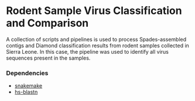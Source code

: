 # Rodent Sample Virus Classification and Comparison
A collection of scripts and pipelines is used to process Spades-assembled contigs and Diamond classification results from rodent samples collected in Sierra Leone. In this case, the pipeline was used to identify all virus sequences present in the samples.

### Dependencies
* [snakemake](https://bitbucket.org/snakemake/snakemake)
* [hs-blastn](https://github.com/chenying2016/queries/tree/master/hs-blastn-src)
